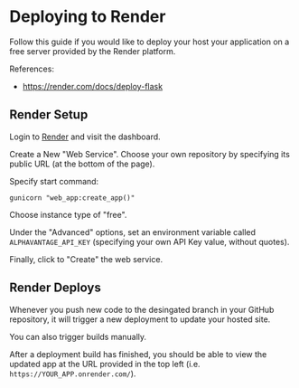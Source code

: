 # Deploying to Render

 Follow this guide if you would like to deploy your host your application on a free server provided by the Render platform.

 References:
   + https://render.com/docs/deploy-flask

 ## Render Setup

 Login to [Render](https://dashboard.render.com) and visit the dashboard.

 Create a New "Web Service". Choose your own repository by specifying its public URL (at the bottom of the page).

 Specify start command:

 ```
 gunicorn "web_app:create_app()"
 ```

 Choose instance type of "free".

 Under the "Advanced" options, set an environment variable called `ALPHAVANTAGE_API_KEY` (specifying your own API Key value, without quotes).

 Finally, click to "Create" the web service.

 ## Render Deploys

 Whenever you push new code to the desingated branch in your GitHub repository, it will trigger a new deployment to update your hosted site.

 You can also trigger builds manually.

 After a deployment build has finished, you should be able to view the updated app at the URL provided in the top left (i.e. `https://YOUR_APP.onrender.com/`).